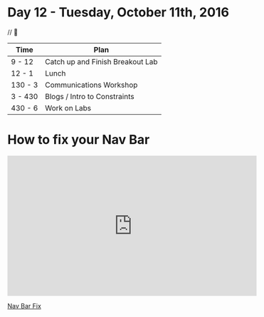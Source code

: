 # Day 12 - Tuesday, October 11th, 2016

 // :blue_heart:



Time        |   Plan   |
----------------|-------
9 - 12          | Catch up and Finish Breakout Lab
12 - 1   | Lunch
130 - 3 | Communications Workshop
3 - 430 | Blogs / Intro to Constraints
430 - 6 | Work on Labs

# How to fix your Nav Bar

<iframe width="560" height="315" src="https://www.youtube.com/embed/hHQk96tKc30?rel=0&modestbranding=1" frameborder="0" allowfullscreen></iframe><p><a href="https://www.youtube.com/watch?v=hHQk96tKc30">Nav Bar Fix</a></p>